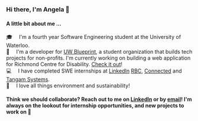 ### Hi there, I'm Angela 👋

#### A little bit about me ...

🎓 &emsp;I'm a fourth year Software Engineering student at the University of Waterloo.<br>
💙 &emsp;I'm a developer for [UW Blueprint](https://uwblueprint.org), a student organization that builds tech projects for non-profits. I'm currently working on building a web application for Richmond Centre for Disability. [Check it out](https://github.com/uwblueprint/richmond-centre-for-disability)!<br>
💻 &emsp;I have completed SWE internships at [LinkedIn](https://engineering.linkedin.com) [RBC](https://www.rbc.com/canada.html), [Connected](https://www.connected.io/) and [Tangam Systems](https://www.tangamsystems.com/).<br>
🌱 &emsp;I love all things environment and sustainability!

#### Think we should collaborate? Reach out to me on [LinkedIn](https://www.linkedin.com/in/angela-dietz/) or by [email](mailto:acdietz@uwaterloo.ca)! I'm always on the lookout for internship opportunities, and new projects to work on 👯
